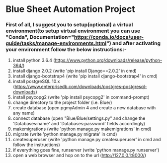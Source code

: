 # Blue Sheet Automation Project

### First of all, I suggest you to setup(optional) a virtual environment(to setup virtual environment you can use "Conda", Documentation="https://conda.io/docs/user-guide/tasks/manage-environments.html") and after activating your environment follow the below instructions:-


1.  install python 3.6.4 (https://www.python.org/downloads/release/python-364/)
2.  install django 2.0.2 (write 'pip install Django==2.0.2' in cmd)
3.  install django-bootstrap4 (write 'pip install django-bootstrap4' in cmd)
4.  install postgreSQL 10.x (https://www.enterprisedb.com/downloads/postgres-postgresql-downloads)
5.  install psycopg2 (write 'pip install psycopg2' in command-prompt)
6.  change directory to the project folder (i.e. Blue/)
7.  create database (open pgmyAdmin 4 and create a new database with any name)
8.  connect database (open "Blue/Blue/settings.py" and change the 'Databases:name' and 'Databases:password' fields accordingly)
9.  makemigrations (write 'python manage.py makemigrations' in cmd)
10. migrate (write 'python manage.py migrate' in cmd)
11. createsuperuser (write 'python manage.py createsuperuser' in cmd and follow the instructions)
12. if everything goes fine, runserver (write 'python manage.py runserver')
13. open a web browser and hop on to the url (http://127.0.0.1:8000/)
